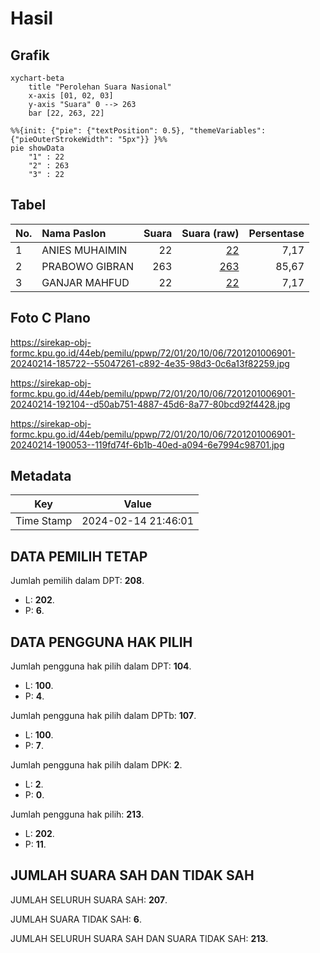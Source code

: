 # Hasil

## Grafik

```mermaid
xychart-beta
    title "Perolehan Suara Nasional"
    x-axis [01, 02, 03]
    y-axis "Suara" 0 --> 263
    bar [22, 263, 22]
```

```mermaid
%%{init: {"pie": {"textPosition": 0.5}, "themeVariables": {"pieOuterStrokeWidth": "5px"}} }%%
pie showData
    "1" : 22
    "2" : 263
    "3" : 22
```

## Tabel

| No. | Nama Paslon    | Suara | Suara (raw) | Persentase |
|:--- |:-------------- | -----:| -----------:| ----------:|
| 1   | ANIES MUHAIMIN | 22    | [22][p-1]   | 7,17       |
| 2   | PRABOWO GIBRAN | 263   | [263][p-2]  | 85,67      |
| 3   | GANJAR MAHFUD  | 22    | [22][p-3]   | 7,17       |


[p-1]: https://github.com/gigit-pemilu/pemilu-2024/blob/main/pilpres/hitung-suara/sub/72-sulawesi-tengah/sub/01-banggai/sub/20-luwuk-selatan/sub/1006-kompo/sub/901-tps/sub/paslon-1.txt
[p-2]: https://github.com/gigit-pemilu/pemilu-2024/blob/main/pilpres/hitung-suara/sub/72-sulawesi-tengah/sub/01-banggai/sub/20-luwuk-selatan/sub/1006-kompo/sub/901-tps/sub/paslon-2.txt
[p-3]: https://github.com/gigit-pemilu/pemilu-2024/blob/main/pilpres/hitung-suara/sub/72-sulawesi-tengah/sub/01-banggai/sub/20-luwuk-selatan/sub/1006-kompo/sub/901-tps/sub/paslon-3.txt

## Foto C Plano

https://sirekap-obj-formc.kpu.go.id/44eb/pemilu/ppwp/72/01/20/10/06/7201201006901-20240214-185722--55047261-c892-4e35-98d3-0c6a13f82259.jpg

https://sirekap-obj-formc.kpu.go.id/44eb/pemilu/ppwp/72/01/20/10/06/7201201006901-20240214-192104--d50ab751-4887-45d6-8a77-80bcd92f4428.jpg

https://sirekap-obj-formc.kpu.go.id/44eb/pemilu/ppwp/72/01/20/10/06/7201201006901-20240214-190053--119fd74f-6b1b-40ed-a094-6e7994c98701.jpg


## Metadata

| Key        | Value               |
| ---------- | ------------------- |
| Time Stamp | 2024-02-14 21:46:01 |


## DATA PEMILIH TETAP

Jumlah pemilih dalam DPT: **208**.
 * L: **202**.
 * P: **6**.

## DATA PENGGUNA HAK PILIH

Jumlah pengguna hak pilih dalam DPT: **104**.
 * L: **100**.
 * P: **4**.

Jumlah pengguna hak pilih dalam DPTb: **107**.
 * L: **100**.
 * P: **7**.

Jumlah pengguna hak pilih dalam DPK: **2**.
 * L: **2**.
 * P: **0**.

Jumlah pengguna hak pilih: **213**.
 * L: **202**.
 * P: **11**.

## JUMLAH SUARA SAH DAN TIDAK SAH

JUMLAH SELURUH SUARA SAH: **207**.

JUMLAH SUARA TIDAK SAH: **6**.

JUMLAH SELURUH SUARA SAH DAN SUARA TIDAK SAH: **213**.


